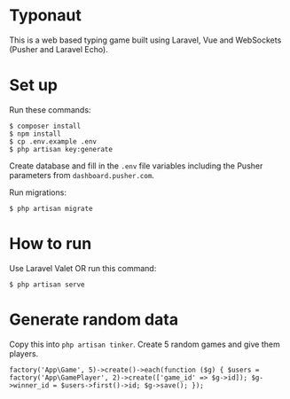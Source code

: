 # Typonaut

This is a web based typing game built using Laravel, Vue and WebSockets (Pusher and Laravel Echo).

# Set up

Run these commands:

```
$ composer install
$ npm install
$ cp .env.example .env
$ php artisan key:generate
```

Create database and fill in the `.env` file variables including the Pusher parameters from `dashboard.pusher.com`.

Run migrations:

```
$ php artisan migrate
```

# How to run

Use Laravel Valet OR run this command:

```
$ php artisan serve
```

# Generate random data

Copy this into `php artisan tinker`. Create 5 random games and give them players.

```
factory('App\Game', 5)->create()->each(function ($g) { $users = factory('App\GamePlayer', 2)->create(['game_id' => $g->id]); $g->winner_id = $users->first()->id; $g->save(); });
```

